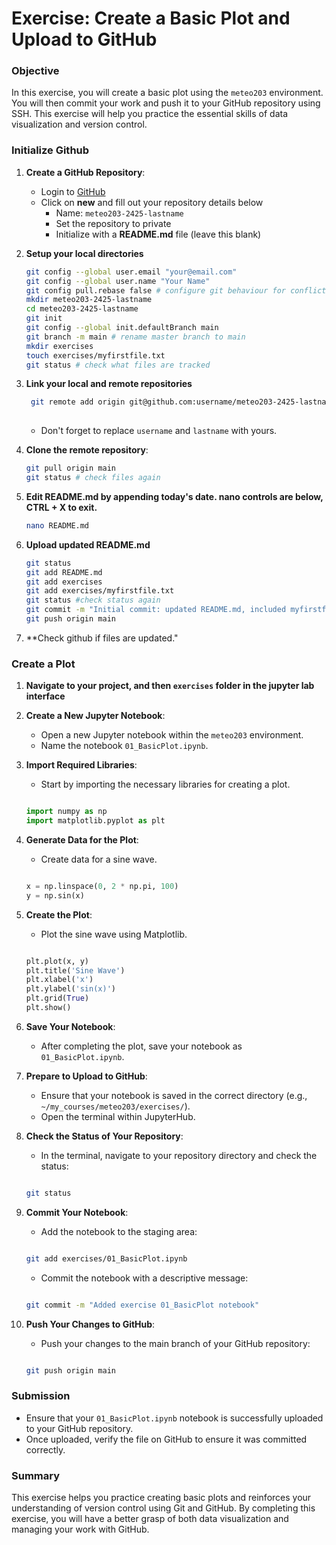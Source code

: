 
# Exercise: Create a Basic Plot and Upload to GitHub

### Objective
In this exercise, you will create a basic plot using the `meteo203` environment. You will then commit your work and push it to your GitHub repository using SSH. This exercise will help you practice the essential skills of data visualization and version control.

### Initialize Github

1. **Create a GitHub Repository**:
   - Login to [GitHub](https://github.com/)
   - Click on **new** and fill out your repository details below
        - Name: `meteo203-2425-lastname`
        - Set the repository to private
        - Initialize with a **README.md** file (leave this blank)
2. **Setup your local directories**
   ``` bash
   git config --global user.email "your@email.com"
   git config --global user.name "Your Name"
   git config pull.rebase false # configure git behaviour for conflicts
   mkdir meteo203-2425-lastname
   cd meteo203-2425-lastname
   git init
   git config --global init.defaultBranch main 
   git branch -m main # rename master branch to main
   mkdir exercises
   touch exercises/myfirstfile.txt
   git status # check what files are tracked 

   ``` 
4. **Link your local and remote repositories**
   ``` bash
    git remote add origin git@github.com:username/meteo203-2425-lastname.git
    
    ```
   - Don't forget to replace `username` and `lastname` with yours.
5. **Clone the remote repository**:
    ``` bash
   git pull origin main
   git status # check files again

   ``` 
7. **Edit README.md by appending today's date. nano controls are below, CTRL + X to exit.**
   ``` bash
   nano README.md

   ```
   
8. **Upload updated README.md**
    ```bash
    git status 
    git add README.md
    git add exercises
    git add exercises/myfirstfile.txt
    git status #check status again
    git commit -m "Initial commit: updated README.md, included myfirstfile.txt"
    git push origin main


    ```
    
9. **Check github if files are updated."

    
### Create a Plot

1. **Navigate to your project, and then `exercises` folder in the jupyter lab interface**
1. **Create a New Jupyter Notebook**:
   - Open a new Jupyter notebook within the `meteo203` environment.
   - Name the notebook `01_BasicPlot.ipynb`.

2. **Import Required Libraries**:
   - Start by importing the necessary libraries for creating a plot.

   ```python
   
   import numpy as np
   import matplotlib.pyplot as plt
   
   
   ```
   
7. **Generate Data for the Plot**:
    - Create data for a sine wave.
    
    ```python
    
    x = np.linspace(0, 2 * np.pi, 100)
    y = np.sin(x)
    
    
    ```

8. **Create the Plot**:
    - Plot the sine wave using Matplotlib.
    
    ```python
    
    plt.plot(x, y)
    plt.title('Sine Wave')
    plt.xlabel('x')
    plt.ylabel('sin(x)')
    plt.grid(True)
    plt.show()
    
    
    ```
    
5. **Save Your Notebook**:
    - After completing the plot, save your notebook as `01_BasicPlot.ipynb`.

6. **Prepare to Upload to GitHub**:
    - Ensure that your notebook is saved in the correct directory (e.g., `~/my_courses/meteo203/exercises/`).
    - Open the terminal within JupyterHub.

7. **Check the Status of Your Repository**:
    - In the terminal, navigate to your repository directory and check the status:
    ```bash
    
    git status
    
    
    ```

8. **Commit Your Notebook**:
    - Add the notebook to the staging area:
    ```bash
    
    git add exercises/01_BasicPlot.ipynb
    
    
    ```
    
    - Commit the notebook with a descriptive message:
    ```bash
    
    git commit -m "Added exercise 01_BasicPlot notebook"
    
    
    ```

9. **Push Your Changes to GitHub**:
    - Push your changes to the main branch of your GitHub repository:
    ```bash
    
    git push origin main
    
    
    ```

### Submission

- Ensure that your `01_BasicPlot.ipynb` notebook is successfully uploaded to your GitHub repository.
- Once uploaded, verify the file on GitHub to ensure it was committed correctly.

### Summary

This exercise helps you practice creating basic plots and reinforces your understanding of version control using Git and GitHub. By completing this exercise, you will have a better grasp of both data visualization and managing your work with GitHub.
